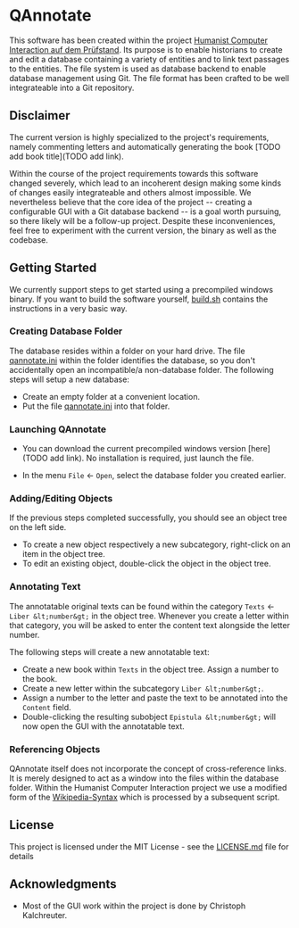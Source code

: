 # QAnnotate

This software has been created within the project [Humanist Computer Interaction auf dem Prüfstand](https://humanist.hs-mainz.de).
Its purpose is to enable historians to create and edit a database containing a variety of entities and to link text passages to the entities.
The file system is used as database backend to enable database management using Git. The file format has been crafted
to be well integrateable into a Git repository.

## Disclaimer

The current version is highly specialized to the project's requirements,
namely commenting letters and automatically generating the book [TODO add book title](TODO add link).

Within the course of the project requirements towards this software changed severely, which lead to an
incoherent design making some kinds of changes easily integrateable and others almost impossible.
We nevertheless believe that the core idea of the project -- creating a configurable GUI with a Git database backend --
is a goal worth pursuing, so there likely will be a follow-up project.
Despite these inconveniences, feel free to experiment with the current version, the binary as well as the codebase.

## Getting Started

We currently support steps to get started using a precompiled windows binary. If you want to build the software yourself,
[build.sh](build.sh) contains the instructions in a very basic way.

### Creating Database Folder

The database resides within a folder on your hard drive. The file [qannotate.ini](qannotate.ini) within the folder
identifies the database, so you don't accidentally open an incompatible/a non-database folder. The following steps will
setup a new database:

* Create an empty folder at a convenient location.
* Put the file [qannotate.ini](qannotate.ini) into that folder.

### Launching QAnnotate

* You can download the current precompiled windows version [here](TODO add link). No installation is required,
just launch the file.

* In the menu ``File`` &larr; ``Open``, select the database folder you created earlier.

### Adding/Editing Objects

If the previous steps completed successfully, you should see an object tree on the left side.

* To create a new object respectively a new subcategory, right-click on an item in the object tree.
* To edit an existing object, double-click the object in the object tree.

### Annotating Text

The annotatable original texts can be found within the category ``Texts`` &larr; ``Liber &lt;number&gt;`` in the object tree.
Whenever you create a letter within that category, you will be asked to enter the content text alongside the letter number.

The following steps will create a new annotatable text:

* Create a new book within ``Texts`` in the object tree. Assign a number to the book.
* Create a new letter within the subcategory ``Liber &lt;number&gt;``.
* Assign a number to the letter and paste the text to be annotated into the ``Content`` field.
* Double-clicking the resulting subobject ``Epistula &lt;number&gt;`` will now open the GUI with the annotatable text.

### Referencing Objects

QAnnotate itself does not incorporate the concept of cross-reference links. It is merely designed
to act as a window into the files within the database folder. Within the Humanist Computer Interaction project
we use a modified form of the [Wikipedia-Syntax](https://meta.wikimedia.org/wiki/Wiki_syntax) which is processed
by a subsequent script.

## License
This project is licensed under the MIT License - see the [LICENSE.md](LICENSE.md) file for details

## Acknowledgments
* Most of the GUI work within the project is done by Christoph Kalchreuter.
